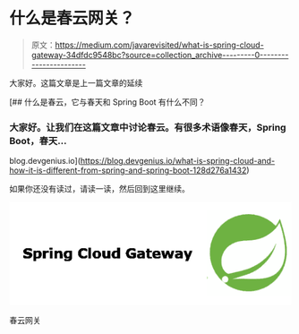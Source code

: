 # 什么是春云网关？

> 原文：<https://medium.com/javarevisited/what-is-spring-cloud-gateway-34dfdc9548bc?source=collection_archive---------0----------------------->

大家好。这篇文章是上一篇文章的延续

[](https://blog.devgenius.io/what-is-spring-cloud-and-how-it-is-different-from-spring-and-spring-boot-128d276a1432) [## 什么是春云，它与春天和 Spring Boot 有什么不同？

### 大家好。让我们在这篇文章中讨论春云。有很多术语像春天，Spring Boot，春天…

blog.devgenius.io](https://blog.devgenius.io/what-is-spring-cloud-and-how-it-is-different-from-spring-and-spring-boot-128d276a1432) 

如果你还没有读过，请读一读，然后回到这里继续。

[![](img/1cceb95f011908bafe75e2a4798fde10.png)](https://javarevisited.blogspot.com/2018/04/top-5-spring-cloud-courses-for-java.html)

春云网关